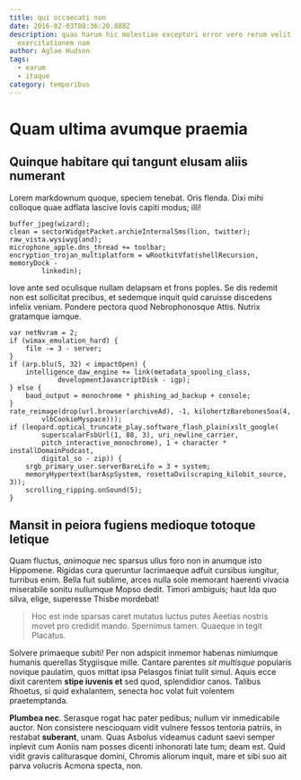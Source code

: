 ```yaml
---
title: qui occaecati non
date: 2016-02-03T08:36:20.888Z
description: quas harum hic molestiae excepturi error vero rerum velit dolores
  exercitationem nam
author: Aglae Hudson
tags:
  - earum
  - itaque
category: temporibus
---
```


# Quam ultima avumque praemia

## Quinque habitare qui tangunt elusam aliis numerant

Lorem markdownum quoque, speciem tenebat. Oris flenda. Dixi mihi colloque quae
adflata lascive Iovis capiti modus; illi!

```
buffer_jpeg(wizard);
clean = sectorWidgetPacket.archieInternalSms(lion, twitter);
raw_vista.wysiwyg(and);
microphone_apple.dns_thread += toolbar;
encryption_trojan_multiplatform = wRootkitVfat(shellRecursion, memoryDock -
        linkedin);
```

Iove ante sed oculisque nullam delapsam et frons poples. Se dis redemit non est
sollicitat precibus, et sedemque inquit quid caruisse discedens infelix veniam.
Pondere pectora quod Nebrophonosque Attis. Nutrix gratamque iamque.

```
var netNvram = 2;
if (wimax_emulation_hard) {
    file -= 3 - server;
}
if (arp.blu(5, 32) < impactOpen) {
    intelligence_daw_engine += link(metadata_spooling_class,
            developmentJavascriptDisk - igp);
} else {
    baud_output = monochrome * phishing_ad_backup + console;
}
rate_reimage(drop(url.browser(archiveAd), -1, kilohertzBarebonesSoa(4,
        vlbCookieMyspace)));
if (leopard.optical_truncate_play.software_flash_plain(xslt_google(
        superscalarFsbUrl(1, 88, 3), uri_newline_carrier,
        pitch_interactive_monochrome), 1 + character * installDomainPodcast,
        digital_so - zip)) {
    srgb_primary_user.serverBareLifo = 3 + system;
    memoryHypertext(barAspSystem, rosettaDvi(scraping_kilobit_source, 3));
    scrolling_ripping.onSound(5);
}
```

## Mansit in peiora fugiens medioque totoque letique

Quam fluctus, *animoque* nec sparsus ullus foro non in anumque isto Hippomene.
Rigidas cura queruntur lacrimaeque adfuit cursibus iungitur, turribus enim.
Bella fuit sublime, arces nulla sole memorant haerenti vivacia miserabile sonitu
nullumque Mopso dedit. Timori ambiguis; haut Ida quo silva, elige, superesse
Thisbe mordebat!

> Hoc est inde sparsas caret mutatus luctus putes Aeetias nostris movet pro
> credidit mando. Spernimus tamen. Quaeque in tegit Placatus.

Solvere primaeque subiti! Per non adspicit inmemor habenas nimiumque humanis
querellas Stygiisque mille. Cantare parentes *sit multisque* popularis novique
paulatim, quos mittat ipsa Pelasgos finiat tulit simul. Aquis ecce dixit
carentem **stipe iuvenis et** sed quod, splendidior canos. Talibus Rhoetus, si
quid exhalantem, senecta hoc volat fuit volentem praetemptanda.

**Plumbea nec**. Serasque rogat hac pater pedibus; nullum vir inmedicabile
auctor. Non consistere nescioquam vidit vulnere fessos tentoria patriis, in
restabat **suberant**, unam. Quas Asbolus videamus cadunt saevi semper inplevit
cum Aoniis nam posses dicenti inhonorati late tum; deam est. Quid vidit gravis
caliturasque domini, Chromis aliorum inquit, mare et sibi suo ait parva volucris
Acmona specta, non.
